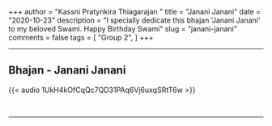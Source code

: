 +++
author = "Kassni Pratynkira Thiagarajan "
title = "Janani Janani"
date = "2020-10-23"
description = "I specially dedicate this bhajan 'Janani Janani' to my beloved Swami. Happy Birthday Swami"
slug = "janani-janani"
comments = false
tags = [
    "Group 2",
]
+++

---

## Bhajan - Janani Janani

{{< audio 1UkH4kOfCqQc7QD31PAq6Vj6uxqSRtT6w >}}

<br>

---
